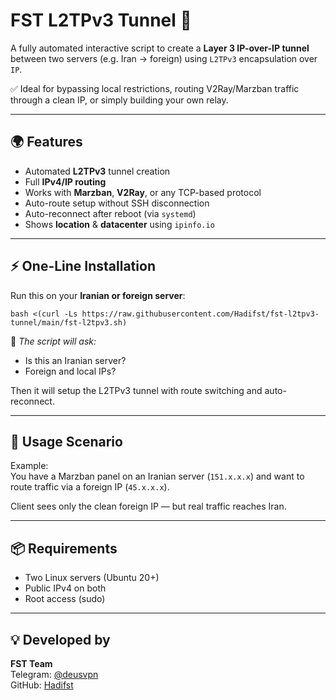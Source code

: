 # FST L2TPv3 Tunnel 🚀

A fully automated interactive script to create a **Layer 3 IP-over-IP tunnel** between two servers (e.g. Iran → foreign) using `L2TPv3` encapsulation over `IP`.

✅ Ideal for bypassing local restrictions, routing V2Ray/Marzban traffic through a clean IP, or simply building your own relay.

---

## 🌍 Features

- Automated **L2TPv3** tunnel creation  
- Full **IPv4/IP routing**  
- Works with **Marzban**, **V2Ray**, or any TCP-based protocol  
- Auto-route setup without SSH disconnection  
- Auto-reconnect after reboot (via `systemd`)  
- Shows **location** & **datacenter** using `ipinfo.io`

---

## ⚡ One-Line Installation

Run this on your **Iranian or foreign server**:

```
bash <(curl -Ls https://raw.githubusercontent.com/Hadifst/fst-l2tpv3-tunnel/main/fst-l2tpv3.sh)
```
🧠 _The script will ask:_
- Is this an Iranian server?
- Foreign and local IPs?

Then it will setup the L2TPv3 tunnel with route switching and auto-reconnect.

---

## 📡 Usage Scenario

Example:  
You have a Marzban panel on an Iranian server (`151.x.x.x`) and want to route traffic via a foreign IP (`45.x.x.x`).

Client sees only the clean foreign IP — but real traffic reaches Iran.

---

## 📦 Requirements

- Two Linux servers (Ubuntu 20+)
- Public IPv4 on both
- Root access (sudo)

---

## 💡 Developed by

**FST Team**  
Telegram: [@deusvpn](https://t.me/deusvpn)  
GitHub: [Hadifst](https://github.com/Hadifst)
